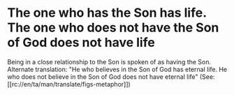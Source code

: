 # The one who has the Son has life. The one who does not have the Son of God does not have life

Being in a close relationship to the Son is spoken of as having the Son. Alternate translation: "He who believes in the Son of God has eternal life. He who does not believe in the Son of God does not have eternal life" (See: [[rc://en/ta/man/translate/figs-metaphor]])

